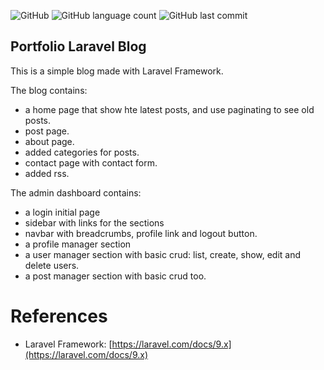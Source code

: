 ![GitHub](https://img.shields.io/github/license/albertguedes/portfolio-laravel-blog) ![GitHub language count](https://img.shields.io/github/languages/count/albertguedes/portfolio-laravel-blog) ![GitHub last commit](https://img.shields.io/github/last-commit/albertguedes/portfolio-laravel-blog) 

## Portfolio Laravel Blog

This is a simple blog made with Laravel Framework.  

The blog contains:

- a home page that show hte latest posts, and use paginating to see old posts.
- post page.
- about page.
- added categories for posts.
- contact page with contact form.
- added rss.

The admin dashboard contains:

- a login initial page
- sidebar with links for the sections
- navbar with breadcrumbs, profile link and logout button.
- a profile manager section
- a user manager section with basic crud: list, create, show, edit and delete users. 
- a post manager section with basic crud too.

# References

- Laravel Framework: [https://laravel.com/docs/9.x](https://laravel.com/docs/9.x)
